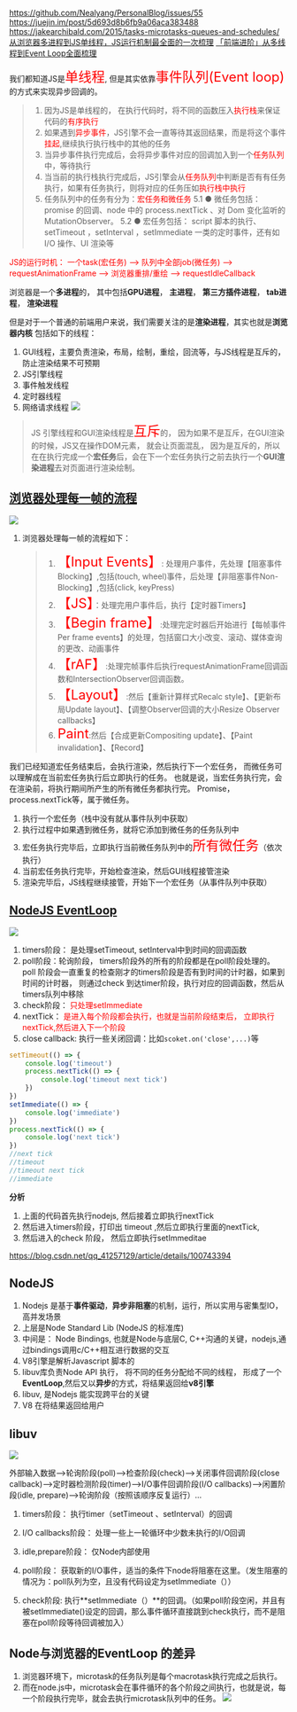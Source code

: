 https://github.com/Nealyang/PersonalBlog/issues/55
https://juejin.im/post/5d693d8b6fb9a06aca383488
https://jakearchibald.com/2015/tasks-microtasks-queues-and-schedules/
[从浏览器多进程到JS单线程，JS运行机制最全面的一次梳理](https://segmentfault.com/a/1190000012925872)
[「前端进阶」从多线程到Event Loop全面梳理](https://juejin.im/post/5d5b4c2df265da03dd3d73e5)

我们都知道JS是<font size=5 color=red>单线程</font>, 但是其实依靠<font size=5 color=red>事件队列(Event loop)</font>的方式来实现异步回调的。
> 1. 因为JS是单线程的， 在执行代码时，将不同的函数压入<font color=red>执行栈</font>来保证代码的<font color=red>有序执行</font>
> 2. 如果遇到<font color=red>异步事件</font>，JS引擎不会一直等待其返回结果，而是将这个事件<font color=red>挂起</font>,继续执行执行栈中的其他的任务
> 3. 当异步事件执行完成后，会将异步事件对应的回调加入到一个<font color=red>任务队列</font>中，等待执行
> 4. 当当前的执行栈执行完成后，JS引擎会从<font color=red>任务队列</font>中判断是否有有任务执行，如果有任务执行，则将对应的任务压如<font color=red>执行栈中执行</font>
> 5. 任务队列中的任务有分为：<font color=red>宏任务和微任务</font>
> 5.1 ● 微任务包括： promise 的回调、node 中的 process.nextTick 、对 Dom 变化监听的 MutationObserver。
> 5.2 ● 宏任务包括： script 脚本的执行、setTimeout ，setInterval ，setImmediate 一类的定时事件，还有如 I/O 操作、UI 渲染等 

<font color=red>JS的运行时机： 一个task(宏任务) --> 队列中全部job(微任务) --> requestAnimationFrame --> 浏览器重排/重绘 --> requestIdleCallback</font>


浏览器是一个**多进程**的， 其中包括**GPU进程**， **主进程**， **第三方插件进程**， **tab进程**， **渲染进程**

但是对于一个普通的前端用户来说，我们需要关注的是**渲染进程**，其实也就是**浏览器内核**
包括如下的线程：
1. GUI线程，主要负责渲染，布局，绘制，重绘，回流等，与JS线程是互斥的，防止渲染结果不可预期
2. JS引擎线程
4. 事件触发线程
5. 定时器线程
6. 网络请求线程
![](https://upload-images.jianshu.io/upload_images/3358344-74350b8bedb7864c?imageMogr2/auto-orient/strip|imageView2/2/format/webp)
> JS 引擎线程和GUI渲染线程是<font size=5 color=red>互斥</font>的， 因为如果不是互斥，在GUI渲染的时候，JS又在操作DOM元素， 就会让页面混乱， 因为是互斥的，所以在在执行完成一个**宏任务**后，会在下一个宏任务执行之前去执行一个**GUI渲染进程**去对页面进行渲染绘制。

## [浏览器处理每一帧的流程](https://mp.weixin.qq.com/s/wJxj5QbOHwH9cKmqU5eSQw)
![](https://mmbiz.qpic.cn/mmbiz_png/EibZvicb0pyanTibQrlYSYsNkgpCuC4nrA7X3LthAQA69Wu5Uq40FwztcHOh2jVPhc6u5n2ZibkuaT8e9Giah2l1LwA/640?wx_fmt=png&wxfrom=5&wx_lazy=1&wx_co=1)
1. 浏览器处理每一帧的流程如下：
   > 1. <font size=5 color=red>【Input Events】</font>: 处理用户事件，先处理【阻塞事件Blocking】,包括(touch, wheel)事件，后处理【非阻塞事件Non-Blocking】,包括(click, keyPress)
   > 2. <font size=5 color=red>【JS】</font>：处理完用户事件后，执行【定时器Timers】
   > 3. <font size=5 color=red>【Begin frame】</font>:处理完定时器后开始进行【每帧事件Per frame events】的处理，包括窗口大小改变、滚动、媒体查询的更改、动画事件
   > 4. <font size=5 color=red>【rAF】</font>:处理完帧事件后执行requestAnimationFrame回调函数和IntersectionObserver回调函数。
   > 5. <font size=5 color=red>【Layout】</font>:然后【重新计算样式Recalc style】、【更新布局Update layout】、【调整Observer回调的大小Resize Observer callbacks】
   > 6.  <font size=5 color=red>Paint</font>:然后【合成更新Compositing update】、【Paint invalidation】、【Record】

我们已经知道宏任务结束后，会执行渲染，然后执行下一个宏任务，
而微任务可以理解成在当前宏任务执行后立即执行的任务。
也就是说，当宏任务执行完，会在渲染前，将执行期间所产生的所有微任务都执行完。
Promise，process.nextTick等，属于微任务。
1. 执行一个宏任务（栈中没有就从事件队列中获取）
2. 执行过程中如果遇到微任务，就将它添加到微任务的任务队列中
3. 宏任务执行完毕后，立即执行当前微任务队列中的<font color=red size=5>所有微任务</font>（依次执行）
4. 当前宏任务执行完毕，开始检查渲染，然后GUI线程接管渲染
5. 渲染完毕后，JS线程继续接管，开始下一个宏任务（从事件队列中获取）

## [NodeJS EventLoop](https://zhuanlan.zhihu.com/p/56151579)

![](https://pic4.zhimg.com/80/v2-97a12551238a057224c93e6ad35ac167_1440w.jpg)

1. timers阶段：  是处理setTimeout, setInterval中到时间的回调函数
2. poll阶段：轮询阶段， timers阶段外的所有的阶段都是在poll阶段处理的。 poll 阶段会一直重复的检查刚才的timers阶段是否有到时间的计时器，如果到时间的计时器， 则通过check 到达timer阶段，执行对应的回调函数，然后从timers队列中移除
3. check阶段： <font color=red>只处理setImmediate</font>
4. nextTick： <font color="red">是进入每个阶段都会执行，也就是当前阶段结束后， 立即执行nextTick,然后进入下一个阶段</font>
5. close callback: 执行一些关闭回调：比如`scoket.on('close',...)`等
```js
setTimeout(() => {
    console.log('timeout')
    process.nextTick(() => {
        console.log('timeout next tick')
    })
})
setImmediate(() => {
    console.log('immediate')
})
process.nextTick(() => {
    console.log('next tick')
})
//next tick
//timeout
//timeout next tick
//immediate
```
**分析**
1. 上面的代码首先执行nodejs, 然后接着立即执行nextTick 
2. 然后进入timers阶段，打印出 timeout ,然后立即执行里面的nextTick,
3. 然后进入的check 阶段， 然后立即执行setImmeditae

https://blog.csdn.net/qq_41257129/article/details/100743394
## NodeJS 
1. Nodejs 是基于**事件驱动**，**异步非阻塞**的机制，运行，所以实用与密集型IO，高并发场景
2. 上层是Node Standard Lib (NodeJS 的标准库)
3. 中间是： Node Bindings, 也就是Node与底层C, C++沟通的关键，nodejs,通过bindings调用c/C++相互进行数据的交互
4. V8引擎是解析Javascript 脚本的
5. libuv库负责Node API 执行， 将不同的任务分配给不同的线程， 形成了一个**EventLoop**,然后又以**异步**的方式，将结果返回给**v8引擎**
6. libuv, 是Nodejs 能实现跨平台的关键
7. V8 在将结果返回给用户

## libuv 
![](https://img-blog.csdnimg.cn/20190911180428488.jpg?x-oss-process=image/watermark,type_ZmFuZ3poZW5naGVpdGk,shadow_10,text_aHR0cHM6Ly9ibG9nLmNzZG4ubmV0L3FxXzQxMjU3MTI5,size_16,color_FFFFFF,t_70)

外部输入数据–>轮询阶段(poll)–>检查阶段(check)–>关闭事件回调阶段(close callback)–>定时器检测阶段(timer)–>I/O事件回调阶段(I/O callbacks)–>闲置阶段(idle, prepare)–>轮询阶段（按照该顺序反复运行）…

1. timers阶段： 执行timer（setTimeout 、setInterval）的回调

2. I/O callbacks阶段： 处理一些上一轮循环中少数未执行的I/O回调

3. idle,prepare阶段： 仅Node内部使用

4. poll阶段： 获取新的I/O事件，适当的条件下node将阻塞在这里。（发生阻塞的情况为：poll队列为空，且没有代码设定为setImmediate（））

5. check阶段: 执行**setImmediate（）**的回调。（如果poll阶段空闲，并且有被setImmediate()设定的回调，那么事件循环直接跳到check执行，而不是阻塞在poll阶段等待回调被加入）

## Node与浏览器的EventLoop 的差异
1. 浏览器环境下，microtask的任务队列是每个macrotask执行完成之后执行。
2. 而在node.js中，microtask会在事件循环的各个阶段之间执行，也就是说，每一个阶段执行完毕，就会去执行microtask队列中的任务。
![](https://img-blog.csdnimg.cn/20190911192413535.jpg?x-oss-process=image/watermark,type_ZmFuZ3poZW5naGVpdGk,shadow_10,text_aHR0cHM6Ly9ibG9nLmNzZG4ubmV0L3FxXzQxMjU3MTI5,size_16,color_FFFFFF,t_70)
